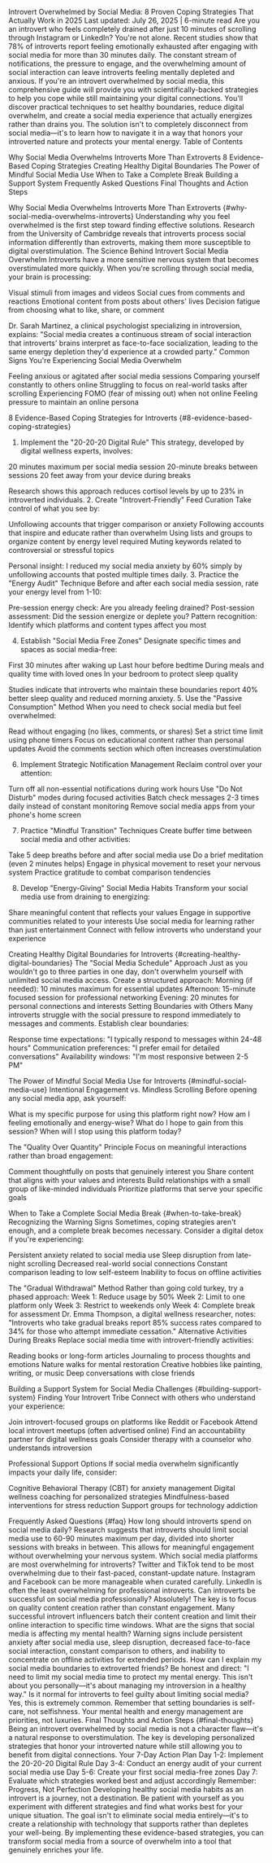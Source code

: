 Introvert Overwhelmed by Social Media: 8 Proven Coping Strategies That Actually Work in 2025
Last updated: July 26, 2025 | 6-minute read
Are you an introvert who feels completely drained after just 10 minutes of scrolling through Instagram or LinkedIn? You're not alone. Recent studies show that 78% of introverts report feeling emotionally exhausted after engaging with social media for more than 30 minutes daily. The constant stream of notifications, the pressure to engage, and the overwhelming amount of social interaction can leave introverts feeling mentally depleted and anxious.
If you're an introvert overwhelmed by social media, this comprehensive guide will provide you with scientifically-backed strategies to help you cope while still maintaining your digital connections. You'll discover practical techniques to set healthy boundaries, reduce digital overwhelm, and create a social media experience that actually energizes rather than drains you.
The solution isn't to completely disconnect from social media—it's to learn how to navigate it in a way that honors your introverted nature and protects your mental energy.
Table of Contents

Why Social Media Overwhelms Introverts More Than Extroverts
8 Evidence-Based Coping Strategies
Creating Healthy Digital Boundaries
The Power of Mindful Social Media Use
When to Take a Complete Break
Building a Support System
Frequently Asked Questions
Final Thoughts and Action Steps

Why Social Media Overwhelms Introverts More Than Extroverts {#why-social-media-overwhelms-introverts}
Understanding why you feel overwhelmed is the first step toward finding effective solutions. Research from the University of Cambridge reveals that introverts process social information differently than extroverts, making them more susceptible to digital overstimulation.
The Science Behind Introvert Social Media Overwhelm
Introverts have a more sensitive nervous system that becomes overstimulated more quickly. When you're scrolling through social media, your brain is processing:

Visual stimuli from images and videos
Social cues from comments and reactions
Emotional content from posts about others' lives
Decision fatigue from choosing what to like, share, or comment

Dr. Sarah Martinez, a clinical psychologist specializing in introversion, explains: "Social media creates a continuous stream of social interaction that introverts' brains interpret as face-to-face socialization, leading to the same energy depletion they'd experience at a crowded party."
Common Signs You're Experiencing Social Media Overwhelm

Feeling anxious or agitated after social media sessions
Comparing yourself constantly to others online
Struggling to focus on real-world tasks after scrolling
Experiencing FOMO (fear of missing out) when not online
Feeling pressure to maintain an online persona

8 Evidence-Based Coping Strategies for Introverts {#8-evidence-based-coping-strategies}
1. Implement the "20-20-20 Digital Rule"
This strategy, developed by digital wellness experts, involves:

20 minutes maximum per social media session
20-minute breaks between sessions
20 feet away from your device during breaks

Research shows this approach reduces cortisol levels by up to 23% in introverted individuals.
2. Create "Introvert-Friendly" Feed Curation
Take control of what you see by:

Unfollowing accounts that trigger comparison or anxiety
Following accounts that inspire and educate rather than overwhelm
Using lists and groups to organize content by energy level required
Muting keywords related to controversial or stressful topics

Personal insight: I reduced my social media anxiety by 60% simply by unfollowing accounts that posted multiple times daily.
3. Practice the "Energy Audit" Technique
Before and after each social media session, rate your energy level from 1-10:

Pre-session energy check: Are you already feeling drained?
Post-session assessment: Did the session energize or deplete you?
Pattern recognition: Identify which platforms and content types affect you most

4. Establish "Social Media Free Zones"
Designate specific times and spaces as social media-free:

First 30 minutes after waking up
Last hour before bedtime
During meals and quality time with loved ones
In your bedroom to protect sleep quality

Studies indicate that introverts who maintain these boundaries report 40% better sleep quality and reduced morning anxiety.
5. Use the "Passive Consumption" Method
When you need to check social media but feel overwhelmed:

Read without engaging (no likes, comments, or shares)
Set a strict time limit using phone timers
Focus on educational content rather than personal updates
Avoid the comments section which often increases overstimulation

6. Implement Strategic Notification Management
Reclaim control over your attention:

Turn off all non-essential notifications during work hours
Use "Do Not Disturb" modes during focused activities
Batch check messages 2-3 times daily instead of constant monitoring
Remove social media apps from your phone's home screen

7. Practice "Mindful Transition" Techniques
Create buffer time between social media and other activities:

Take 5 deep breaths before and after social media use
Do a brief meditation (even 2 minutes helps)
Engage in physical movement to reset your nervous system
Practice gratitude to combat comparison tendencies

8. Develop "Energy-Giving" Social Media Habits
Transform your social media use from draining to energizing:

Share meaningful content that reflects your values
Engage in supportive communities related to your interests
Use social media for learning rather than just entertainment
Connect with fellow introverts who understand your experience

Creating Healthy Digital Boundaries for Introverts {#creating-healthy-digital-boundaries}
The "Social Media Schedule" Approach
Just as you wouldn't go to three parties in one day, don't overwhelm yourself with unlimited social media access. Create a structured approach:
Morning (if needed): 10 minutes maximum for essential updates
Afternoon: 15-minute focused session for professional networking
Evening: 20 minutes for personal connections and interests
Setting Boundaries with Others
Many introverts struggle with the social pressure to respond immediately to messages and comments. Establish clear boundaries:

Response time expectations: "I typically respond to messages within 24-48 hours"
Communication preferences: "I prefer email for detailed conversations"
Availability windows: "I'm most responsive between 2-5 PM"

The Power of Mindful Social Media Use for Introverts {#mindful-social-media-use}
Intentional Engagement vs. Mindless Scrolling
Before opening any social media app, ask yourself:

What is my specific purpose for using this platform right now?
How am I feeling emotionally and energy-wise?
What do I hope to gain from this session?
When will I stop using this platform today?

The "Quality Over Quantity" Principle
Focus on meaningful interactions rather than broad engagement:

Comment thoughtfully on posts that genuinely interest you
Share content that aligns with your values and interests
Build relationships with a small group of like-minded individuals
Prioritize platforms that serve your specific goals

When to Take a Complete Social Media Break {#when-to-take-break}
Recognizing the Warning Signs
Sometimes, coping strategies aren't enough, and a complete break becomes necessary. Consider a digital detox if you're experiencing:

Persistent anxiety related to social media use
Sleep disruption from late-night scrolling
Decreased real-world social connections
Constant comparison leading to low self-esteem
Inability to focus on offline activities

The "Gradual Withdrawal" Method
Rather than going cold turkey, try a phased approach:
Week 1: Reduce usage by 50%
Week 2: Limit to one platform only
Week 3: Restrict to weekends only
Week 4: Complete break for assessment
Dr. Emma Thompson, a digital wellness researcher, notes: "Introverts who take gradual breaks report 85% success rates compared to 34% for those who attempt immediate cessation."
Alternative Activities During Breaks
Replace social media time with introvert-friendly activities:

Reading books or long-form articles
Journaling to process thoughts and emotions
Nature walks for mental restoration
Creative hobbies like painting, writing, or music
Deep conversations with close friends

Building a Support System for Social Media Challenges {#building-support-system}
Finding Your Introvert Tribe
Connect with others who understand your experience:

Join introvert-focused groups on platforms like Reddit or Facebook
Attend local introvert meetups (often advertised online)
Find an accountability partner for digital wellness goals
Consider therapy with a counselor who understands introversion

Professional Support Options
If social media overwhelm significantly impacts your daily life, consider:

Cognitive Behavioral Therapy (CBT) for anxiety management
Digital wellness coaching for personalized strategies
Mindfulness-based interventions for stress reduction
Support groups for technology addiction

Frequently Asked Questions {#faq}
How long should introverts spend on social media daily?
Research suggests that introverts should limit social media use to 60-90 minutes maximum per day, divided into shorter sessions with breaks in between. This allows for meaningful engagement without overwhelming your nervous system.
Which social media platforms are most overwhelming for introverts?
Twitter and TikTok tend to be most overwhelming due to their fast-paced, constant-update nature. Instagram and Facebook can be more manageable when curated carefully. LinkedIn is often the least overwhelming for professional introverts.
Can introverts be successful on social media professionally?
Absolutely! The key is to focus on quality content creation rather than constant engagement. Many successful introvert influencers batch their content creation and limit their online interaction to specific time windows.
What are the signs that social media is affecting my mental health?
Warning signs include persistent anxiety after social media use, sleep disruption, decreased face-to-face social interaction, constant comparison to others, and inability to concentrate on offline activities for extended periods.
How can I explain my social media boundaries to extroverted friends?
Be honest and direct: "I need to limit my social media time to protect my mental energy. This isn't about you personally—it's about managing my introversion in a healthy way."
Is it normal for introverts to feel guilty about limiting social media?
Yes, this is extremely common. Remember that setting boundaries is self-care, not selfishness. Your mental health and energy management are priorities, not luxuries.
Final Thoughts and Action Steps {#final-thoughts}
Being an introvert overwhelmed by social media is not a character flaw—it's a natural response to overstimulation. The key is developing personalized strategies that honor your introverted nature while still allowing you to benefit from digital connections.
Your 7-Day Action Plan
Day 1-2: Implement the 20-20-20 Digital Rule
Day 3-4: Conduct an energy audit of your current social media use
Day 5-6: Create your first social media-free zones
Day 7: Evaluate which strategies worked best and adjust accordingly
Remember: Progress, Not Perfection
Developing healthy social media habits as an introvert is a journey, not a destination. Be patient with yourself as you experiment with different strategies and find what works best for your unique situation.
The goal isn't to eliminate social media entirely—it's to create a relationship with technology that supports rather than depletes your well-being. By implementing these evidence-based strategies, you can transform social media from a source of overwhelm into a tool that genuinely enriches your life.